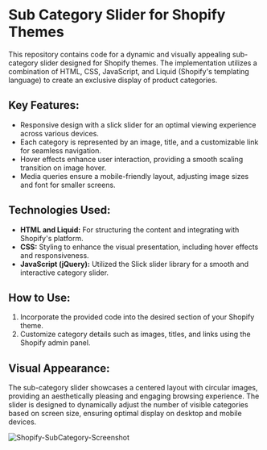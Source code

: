 # Sub Category Slider for Shopify Themes

This repository contains code for a dynamic and visually appealing sub-category slider designed for Shopify themes. The implementation utilizes a combination of HTML, CSS, JavaScript, and Liquid (Shopify's templating language) to create an exclusive display of product categories.

## Key Features:

- Responsive design with a slick slider for an optimal viewing experience across various devices.
- Each category is represented by an image, title, and a customizable link for seamless navigation.
- Hover effects enhance user interaction, providing a smooth scaling transition on image hover.
- Media queries ensure a mobile-friendly layout, adjusting image sizes and font for smaller screens.

## Technologies Used:

- **HTML and Liquid:** For structuring the content and integrating with Shopify's platform.
- **CSS:** Styling to enhance the visual presentation, including hover effects and responsiveness.
- **JavaScript (jQuery):** Utilized the Slick slider library for a smooth and interactive category slider.

## How to Use:

1. Incorporate the provided code into the desired section of your Shopify theme.
2. Customize category details such as images, titles, and links using the Shopify admin panel.

## Visual Appearance:

The sub-category slider showcases a centered layout with circular images, providing an aesthetically pleasing and engaging browsing experience. The slider is designed to dynamically adjust the number of visible categories based on screen size, ensuring optimal display on desktop and mobile devices.

![Shopify-SubCategory-Screenshot](https://github.com/ArpanJain95/Shopify-subCategory-section/assets/137674757/738f16ca-672e-4c69-9114-dd1af2b688a3)
